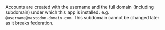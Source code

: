 Accounts are created with the username and the full domain (including subdomain)
under which this app is installed. e.g. `@username@mastodon.domain.com`. This subdomain
cannot be changed later as it breaks federation.

